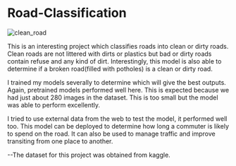 # Road-Classification

![clean_road](https://user-images.githubusercontent.com/98299478/225277286-11fa0efd-f960-4c5b-b27b-e55595c62209.jpg)

This is an interesting project which classifies roads into clean or dirty roads. Clean roads are not littered with dirts or plastics but bad or dirty roads contain refuse and any kind of dirt. Interestingly, this model is also able to determine if a broken road(filled with potholes) is a clean or dirty road. 

I trained my models severally to determine which will give the best outputs. Again, pretrained models performed well here. This is expected because we had just about 280 images in the dataset. This is too small but the model was able to perform excellently.

I tried to use external data from the web to test the model, it performed well too. This model can be deployed to determine how long a commuter is likely to spend on the road. It can also be used to manage traffic and improve transiting from one place to another.



--The dataset for this project was obtained from kaggle.
